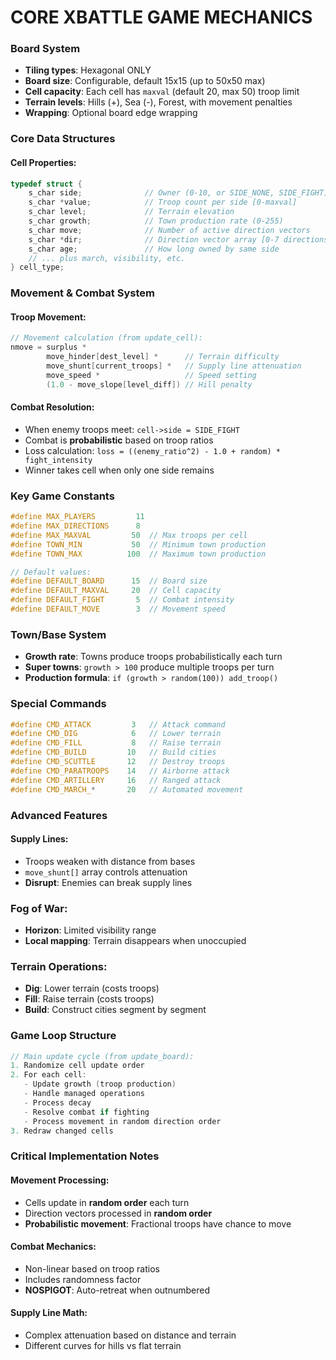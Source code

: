 # CORE XBATTLE GAME MECHANICS
### Board System

- **Tiling types**: Hexagonal ONLY
- **Board size**: Configurable, default 15x15 (up to 50x50 max)
- **Cell capacity**: Each cell has `maxval` (default 20, max 50) troop limit
- **Terrain levels**: Hills (+), Sea (-), Forest, with movement penalties
- **Wrapping**: Optional board edge wrapping

### Core Data Structures
#### Cell Properties:

```c
typedef struct {
    s_char side;              // Owner (0-10, or SIDE_NONE, SIDE_FIGHT)
    s_char *value;            // Troop count per side [0-maxval]
    s_char level;             // Terrain elevation
    s_char growth;            // Town production rate (0-255)
    s_char move;              // Number of active direction vectors
    s_char *dir;              // Direction vector array [0-7 directions]
    s_char age;               // How long owned by same side
    // ... plus march, visibility, etc.
} cell_type;
```

### Movement & Combat System
#### Troop Movement:

```c
// Movement calculation (from update_cell):
nmove = surplus * 
        move_hinder[dest_level] *      // Terrain difficulty
        move_shunt[current_troops] *   // Supply line attenuation  
        move_speed *                   // Speed setting
        (1.0 - move_slope[level_diff]) // Hill penalty
```

#### Combat Resolution:

- When enemy troops meet: `cell->side = SIDE_FIGHT`
- Combat is **probabilistic** based on troop ratios
- Loss calculation: `loss = ((enemy_ratio^2) - 1.0 + random) * fight_intensity`
- Winner takes cell when only one side remains

### Key Game Constants
```c
#define MAX_PLAYERS         11
#define MAX_DIRECTIONS      8
#define MAX_MAXVAL         50  // Max troops per cell
#define TOWN_MIN           50  // Minimum town production
#define TOWN_MAX          100  // Maximum town production

// Default values:
#define DEFAULT_BOARD      15  // Board size
#define DEFAULT_MAXVAL     20  // Cell capacity
#define DEFAULT_FIGHT       5  // Combat intensity
#define DEFAULT_MOVE        3  // Movement speed
```

### Town/Base System

- **Growth rate**: Towns produce troops probabilistically each turn
- **Super towns**: `growth > 100` produce multiple troops per turn
- **Production formula**: `if (growth > random(100)) add_troop()`

### Special Commands
```c
#define CMD_ATTACK         3   // Attack command
#define CMD_DIG            6   // Lower terrain
#define CMD_FILL           8   // Raise terrain  
#define CMD_BUILD         10   // Build cities
#define CMD_SCUTTLE       12   // Destroy troops
#define CMD_PARATROOPS    14   // Airborne attack
#define CMD_ARTILLERY     16   // Ranged attack
#define CMD_MARCH_*       20   // Automated movement
```

### Advanced Features
#### Supply Lines:

- Troops weaken with distance from bases
- `move_shunt[]` array controls attenuation
- **Disrupt**: Enemies can break supply lines

### Fog of War:

- **Horizon**: Limited visibility range
- **Local mapping**: Terrain disappears when unoccupied

### Terrain Operations:

- **Dig**: Lower terrain (costs troops)
- **Fill**: Raise terrain (costs troops)
- **Build**: Construct cities segment by segment

### Game Loop Structure
```c
// Main update cycle (from update_board):
1. Randomize cell update order
2. For each cell:
   - Update growth (troop production)
   - Handle managed operations
   - Process decay
   - Resolve combat if fighting
   - Process movement in random direction order
3. Redraw changed cells
```

### Critical Implementation Notes

#### Movement Processing:

- Cells update in **random order** each turn
- Direction vectors processed in **random order**
- **Probabilistic movement**: Fractional troops have chance to move

#### Combat Mechanics:

- Non-linear based on troop ratios
- Includes randomness factor
- **NOSPIGOT**: Auto-retreat when outnumbered

#### Supply Line Math:

- Complex attenuation based on distance and terrain
- Different curves for hills vs flat terrain

